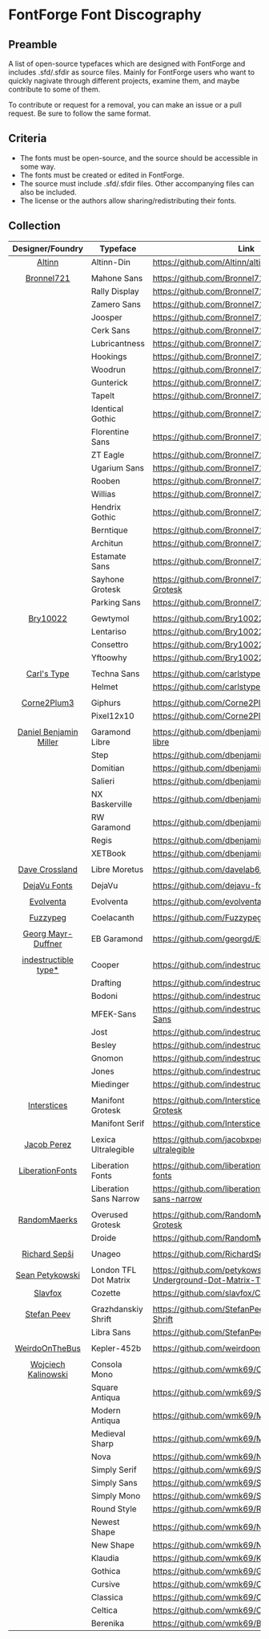 # FontForge Font Discography

## Preamble

A list of open-source typefaces which are designed with FontForge and includes .sfd/.sfdir as source files. Mainly for FontForge users who want to quickly nagivate through different projects, examine them, and maybe contribute to some of them.

To contribute or request for a removal, you can make an issue or a pull request. Be sure to follow the same format.

## Criteria

- The fonts must be open-source, and the source should be accessible in some way.
- The fonts must be created or edited in FontForge.
- The source must include .sfd/.sfdir files. Other accompanying files can also be included.
- The license or the authors allow sharing/redistributing their fonts.

## Collection
| Designer/Foundry | Typeface | Link |
| :---: | --- | --- |
| [Altinn](https://github.com/Altinn) | Altinn-Din | https://github.com/Altinn/altinn-din |
| | | |
| [Bronnel721](https://github.com/Bronnel721) | Mahone Sans | https://github.com/Bronnel721/Mahone-Sans |
| | Rally Display | https://github.com/Bronnel721/Rally-Display |
| | Zamero Sans | https://github.com/Bronnel721/Zamero-Sans |
| | Joosper | https://github.com/Bronnel721/Joosper |
| | Cerk Sans | https://github.com/Bronnel721/Cerk-Sans |
| | Lubricantness | https://github.com/Bronnel721/Lubricantness |
| | Hookings | https://github.com/Bronnel721/Hookings |
| | Woodrun | https://github.com/Bronnel721/Woodrun |
| | Gunterick | https://github.com/Bronnel721/Gunterick |
| | Tapelt | https://github.com/Bronnel721/TapeIt |
| | Identical Gothic | https://github.com/Bronnel721/Identical-Gothic |
| | Florentine Sans | https://github.com/Bronnel721/Florentin-Sans |
| | ZT Eagle | https://github.com/Bronnel721/ZT-Eagle |
| | Ugarium Sans | https://github.com/Bronnel721/Ugarium-Sans |
| | Rooben | https://github.com/Bronnel721/Rooben |
| | Willias | https://github.com/Bronnel721/Willias |
| | Hendrix Gothic | https://github.com/Bronnel721/Hendrix-Gothic |
| | Berntique | https://github.com/Bronnel721/Berntiqua |
| | Architun | https://github.com/Bronnel721/Architun |
| | Estamate Sans | https://github.com/Bronnel721/Estamate-Sans |
| | Sayhone Grotesk | https://github.com/Bronnel721/Sayhone-Grotesk |
| | Parking Sans | https://github.com/Bronnel721/Parking-Sans |
| | | |
| [Bry10022](https://github.com/Bry10022) | Gewtymol | https://github.com/Bry10022/Gewtymol |
| | Lentariso | https://github.com/Bry10022/Lentariso |
| | Consettro | https://github.com/Bry10022/Consettro |
| | Yftoowhy | https://github.com/Bry10022/YftoowhyFont |
| | | |
| [Carl's Type](https://github.com/carlstype) | Techna Sans | https://github.com/carlstype/techna-sans |
| | Helmet | https://github.com/carlstype/helmet |
| | | |
| [Corne2Plum3](https://github.com/Corne2Plum3) | Giphurs | https://github.com/Corne2Plum3/Giphurs |
| | Pixel12x10 | https://github.com/Corne2Plum3/Pixel12x10 |
| | | |
| [Daniel Benjamin Miller](https://github.com/dbenjaminmiller) | Garamond Libre | https://github.com/dbenjaminmiller/garamond-libre |
| | Step | https://github.com/dbenjaminmiller/step |
| | Domitian | https://github.com/dbenjaminmiller/domitian |
| | Salieri | https://github.com/dbenjaminmiller/salieri |
| | NX Baskerville | https://github.com/dbenjaminmiller/NXBaskerville |
| | RW Garamond | https://github.com/dbenjaminmiller/rwgaramond |
| | Regis | https://github.com/dbenjaminmiller/regis |
| | XETBook | https://github.com/dbenjaminmiller/xetbook |
| | | |
| [Dave Crossland](https://github.com/davelab6) | Libre Moretus | https://github.com/davelab6/libre-moretus |
| | | |
| [DejaVu Fonts](https://github.com/dejavu-fonts) | DejaVu | https://github.com/dejavu-fonts/dejavu-fonts |
| | | |
| [Evolventa](https://github.com/evolventa) | Evolventa | https://github.com/evolventa/evolventa |
| | | |
| [Fuzzypeg](https://github.com/Fuzzypeg) | Coelacanth | https://github.com/Fuzzypeg/Coelacanth |
| | | |
| [Georg Mayr-Duffner](https://github.com/georgd) | EB Garamond | https://github.com/georgd/EB-Garamond |
| | | |
| [indestructible type*](https://github.com/indestructible-type) | Cooper | https://github.com/indestructible-type/Cooper |
| | Drafting | https://github.com/indestructible-type/Drafting |
| | Bodoni | https://github.com/indestructible-type/Bodoni |
| | MFEK-Sans | https://github.com/indestructible-type/MFEK-Sans |
| | Jost | https://github.com/indestructible-type/Jost |
| | Besley | https://github.com/indestructible-type/Besley |
| | Gnomon | https://github.com/indestructible-type/Gnomon |
| | Jones | https://github.com/indestructible-type/Jones |
| | Miedinger | https://github.com/indestructible-type/Miedinger |
| | | |
| [Interstices](https://github.com/Interstices-) | Manifont Grotesk | https://github.com/Interstices-/Manifont-Grotesk |
| | Manifont Serif | https://github.com/Interstices-/Manifont-Serif |
| | | |
| [Jacob Perez](https://github.com/jacobxperez) | Lexica Ultralegible | https://github.com/jacobxperez/lexica-ultralegible |
| | | |
| [LiberationFonts](https://github.com/liberationfonts) | Liberation Fonts | https://github.com/liberationfonts/liberation-fonts |
| | Liberation Sans Narrow | https://github.com/liberationfonts/liberation-sans-narrow |
| | | |
| [RandomMaerks](https://github.com/RandomMaerks) | Overused Grotesk | https://github.com/RandomMaerks/Overused-Grotesk |
| | Droide | https://github.com/RandomMaerks/Droide |
| | | |
| [Richard Sepši](https://github.com/RichardSepsi) | Unageo | https://github.com/RichardSepsi/Unageo |
| | | |
| [Sean Petykowski](https://github.com/petykowski) | London TFL Dot Matrix | https://github.com/petykowski/London-Underground-Dot-Matrix-Typeface |
| [Slavfox](https://github.com/slavfox) | Cozette | https://github.com/slavfox/Cozette |
| | | |
| [Stefan Peev](https://github.com/StefanPeev) | Grazhdanskiy Shrift | https://github.com/StefanPeev/Grazhdanskiy-Shrift |
| | Libra Sans | https://github.com/StefanPeev/Libra-Sans |
| | | |
| [WeirdoOnTheBus](https://github.com/weirdoonthebus) | Kepler-452b | https://github.com/weirdoonthebus/Kepler-452b |
| | | |
| [Wojciech Kalinowski](https://github.com/wmk69) | Consola Mono | https://github.com/wmk69/Consola-Mono |
| | Square Antiqua | https://github.com/wmk69/Square-Antiqua |
| | Modern Antiqua | https://github.com/wmk69/Modern-Antiqua |
| | Medieval Sharp | https://github.com/wmk69/Medieval-Sharp |
| | Nova | https://github.com/wmk69/Nova |
| | Simply Serif | https://github.com/wmk69/Simply-Serif |
| | Simply Sans | https://github.com/wmk69/Simply-Sans |
| | Simply Mono | https://github.com/wmk69/Simply-Mono |
| | Round Style | https://github.com/wmk69/Round-Style |
| | Newest Shape | https://github.com/wmk69/Newest-Shape |
| | New Shape | https://github.com/wmk69/New-Shape |
| | Klaudia | https://github.com/wmk69/Klaudia |
| | Gothica | https://github.com/wmk69/Gothica |
| | Cursive | https://github.com/wmk69/Cursive |
| | Classica | https://github.com/wmk69/Classica |
| | Celtica | https://github.com/wmk69/Celtica |
| | Berenika | https://github.com/wmk69/Berenika |
